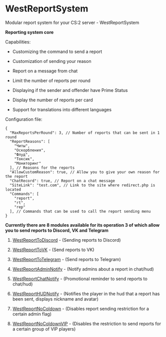 # WestReportSystem
Modular report system for your CS:2 server - WestReportSystem

**Reporting system core**

Capabilities:
+ Customizing the command to send a report

+ Customization of sending your reason

+ Report on a message from chat

+ Limit the number of reports per round

+ Displaying if the sender and offender have Prime Status

+ Display the number of reports per card

+ Support for translations into different languages


Configuration file:
```
{
  "MaxReportsPerRound": 3, // Number of reports that can be sent in 1 round
  "ReportReasons": [
    "Читы",
    "Оскорбления",
    "Флуд",
    "Токсик",
    "Мониторинг"
  ], // Reasons for the reports
  "AllowCustomReason": true, // Allow you to give your own reason for the report
  "ChatRecord": true, // Report on a chat message
  "SiteLink": "test.com", // Link to the site where redirect.php is located
  "Commands": [
    "report",
    "rt",
    "rep"
  ], // Commands that can be used to call the report sending menu
}
```

**Currently there are 8 modules available for its operation 3 of which allow you to send reports to Discord, VK and Telegram**

1. [WestReportToDiscord](https://github.com/Stimayk/WestReportToDiscord) - (Sending reports to Discord)

2. [WestReportToVK](https://github.com/Stimayk/WestReportToVK) - (Send reports to VK)

3. [WestReportToTelegram](https://github.com/Stimayk/WestReportToTelegram) - (Send reports to Telegram)

4. [WestReportAdminNotify](https://github.com/Stimayk/WestReportAdminNotify) - (Notify admins about a report in chat/hud)

5. [WestReportChatNotify](https://github.com/Stimayk/WestReportChatNotify) - (Promotional reminder to send reports to chat/hud)

6. [WestReportHUDNotify](https://github.com/Stimayk/WestReportHUDNotify) - (Notifies the player in the hud that a report has been sent, displays nickname and avatar)

7. [WestReportNoColdown](https://github.com/Stimayk/WestReportNoColdown) - (Disables report sending restriction for a certain admin flag)

8. [WestReportNoColdownVIP](https://github.com/Stimayk/WestReportNoColdownVIP) - (Disables the restriction to send reports for a certain group of VIP players)
